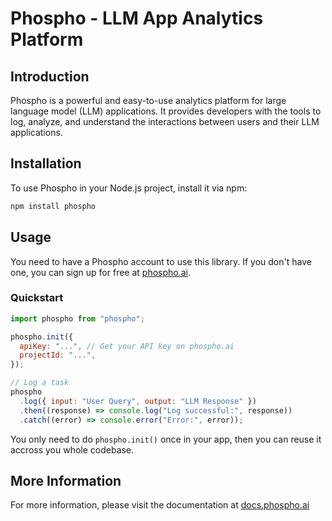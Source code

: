 # Phospho - LLM App Analytics Platform

## Introduction

Phospho is a powerful and easy-to-use analytics platform for large language model (LLM) applications. It provides developers with the tools to log, analyze, and understand the interactions between users and their LLM applications.

## Installation

To use Phospho in your Node.js project, install it via npm:

```bash
npm install phospho
```

## Usage

You need to have a Phospho account to use this library. If you don't have one, you can sign up for free at [phospho.ai](https://phospho.ai).

### Quickstart

```javascript
import phospho from "phospho";

phospho.init({
  apiKey: "...", // Get your API key on phospho.ai
  projectId: "...",
});

// Log a task
phospho
  .log({ input: "User Query", output: "LLM Response" })
  .then((response) => console.log("Log successful:", response))
  .catch((error) => console.error("Error:", error));
```

You only need to do `phospho.init()` once in your app, then you can reuse it accross you whole codebase.

## More Information

For more information, please visit the documentation at [docs.phospho.ai](https://docs.phospho.ai)

